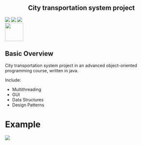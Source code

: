 
## <center>City transportation system project</center>




<p align="left">
<img src="https://img.shields.io/badge/made%20by-barilki-blue.svg" >
<img src="https://img.shields.io/badge/status-stable-brightgreen.svg?style=flat">
<img src="https://img.shields.io/badge/JAVA-OOP-yellow.svg?style=flat">
<br>
<img src="https://www.iconfinder.com/icons/4373217/download/png/128" width="60">

</p>



## Basic Overview
City transportation system project in an advanced object-oriented programming course, written in java.

Include:
* Multithreading
* GUI
* Data Structures
* Design Patterns

# Example

<img src="https://im4.ezgif.com/tmp/ezgif-4-de7eb32ae084.gif">
